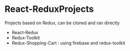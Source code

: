 # React-ReduxProjects

Projects based on Redux, can be cloned and ran directly
- React-Redux
- Redux-Toolkit
- Redux-Shopping-Cart : using firebase and redux-toolkit
